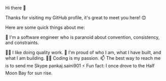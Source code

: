 Hi there 👋

Thanks for visiting my GitHub profile, it's great to meet you here! 😊

Here are some quick things about me:

🔭 I'm a software engineer who is paranoid about convention, consistency, and constraints.

🕵️‍♀️ I like doing quality work.
🧸 I'm proud of who I am, what I have built, and what I am building.
🧑‍💻 Coding is my passion.
📫 The best way to reach me is to send me Skype pankaj.saini901
⚡ Fun fact: I once drove to the Half Moon Bay for sun rise.
